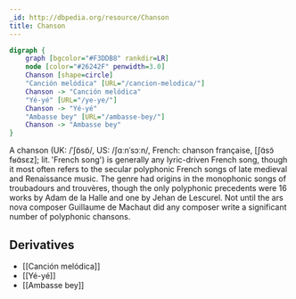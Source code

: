 ```yaml
---
_id: http://dbpedia.org/resource/Chanson
title: Chanson
---
```


```dot
digraph {
	graph [bgcolor="#F3DDB8" rankdir=LR]
	node [color="#26242F" penwidth=3.0]
	Chanson [shape=circle]
	"Canción melódica" [URL="/cancion-melodica/"]
	Chanson -> "Canción melódica"
	"Yé-yé" [URL="/ye-ye/"]
	Chanson -> "Yé-yé"
	"Ambasse bey" [URL="/ambasse-bey/"]
	Chanson -> "Ambasse bey"
}
```

A chanson (UK: /ˈʃɒ̃sɒ̃/, US: /ʃɑːnˈsɔːn/, French: chanson française, [ʃɑ̃sɔ̃ fʁɑ̃sɛz]; lit. 'French song') is generally any lyric-driven French song, though it most often refers to the secular polyphonic French songs of late medieval and Renaissance music. The genre had origins in the monophonic songs of troubadours and trouvères, though the only polyphonic precedents were 16 works by Adam de la Halle and one by Jehan de Lescurel. Not until the ars nova composer Guillaume de Machaut did any composer write a significant number of polyphonic chansons.

## Derivatives

- [[Canción melódica]]
- [[Yé-yé]]
- [[Ambasse bey]]
